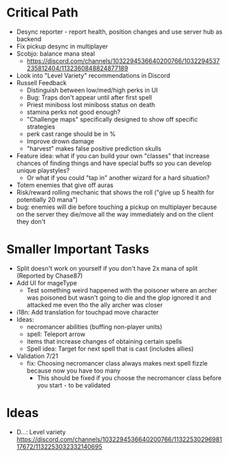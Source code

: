 # Critical Path
- Desync reporter - report health, position changes and use server hub as backend
- Fix pickup desync in multiplayer
- Scobjo: balance mana steal
    - https://discord.com/channels/1032294536640200766/1032294537235812404/1132360848824877189
- Look into "Level Variety" recommendations in Discord
- Russell Feedback
    - Distinguish between low/med/high perks in UI
    - Bug: Traps don't appear until after first spell
    - Priest miniboss lost miniboss status on death
    - stamina perks not good enough?
    - "Challenge maps" specifically designed to show off specific strategies
    - perk cast range should be in %
    - Improve drown damage
    - "harvest" makes false positive prediction skulls
- Feature idea: what if you can build your own "classes" that increase chances of finding things and have special buffs so you can develop unique playstyles?
    - Or what if you could "tap in" another wizard for a hard situation?
- Totem enemies that give off auras
- Risk/reward rolling mechanic that shows the roll ("give up 5 health for potentially 20 mana")
- bug: enemies will die before touching a pickup on multiplayer because on the server they die/move all the way immediately and on the client they don't


# Smaller Important Tasks
- Split doesn't work on yourself if you don't have 2x mana of split (Reported by Chase87)
- Add UI for mageType
    - Test something weird happened with the poisoner where an archer was poisoned but wasn't going to die and the glop ignored it and attacked me even tho the ally archer was closer
- i18n: Add translation for touchpad move character
- Ideas:
    - necromancer abilities (buffing non-player units)
    - spell: Teleport arrow
    - items that increase changes of obtaining certain spells
    - Spell idea: Target for next spell that is cast (includes allies)
- Validation 7/21
    - fix: Choosing necromancer class always makes next spell fizzle because now you have too many
        - This should be fixed if you choose the necromancer class before you start - to be validated


# Ideas
- D...: Level variety https://discord.com/channels/1032294536640200766/1132253029698117672/1132253032332140695